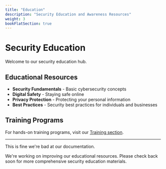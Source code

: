 ```yaml
---
title: "Education"
description: "Security Education and Awareness Resources"
weight: 3
bookFlatSection: true
---
```


# Security Education

Welcome to our security education hub.

## Educational Resources

- **Security Fundamentals** - Basic cybersecurity concepts
- **Digital Safety** - Staying safe online
- **Privacy Protection** - Protecting your personal information
- **Best Practices** - Security best practices for individuals and businesses

## Training Programs

For hands-on training programs, visit our [Training section](/docs/training/).

---

This is fine we're bad at our documentation.

We're working on improving our educational resources. Please check back soon for more comprehensive security education materials.